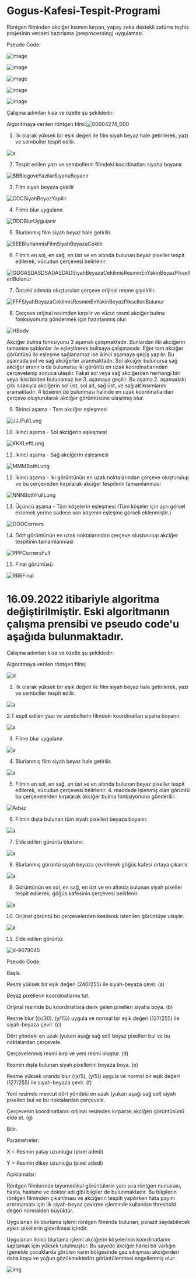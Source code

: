 # Gogus-Kafesi-Tespit-Programi

Röntgen filminden akciğer kısmını kırpan, yapay zeka destekli zatürre teşhis projesinin veriseti hazırlama (preprocessing) uygulaması.

Pseudo Code:

![image](https://user-images.githubusercontent.com/58745898/190654275-56dc738d-96d7-4875-9073-84e577c7e297.png)

![image](https://user-images.githubusercontent.com/58745898/190654330-da304e38-95ca-4d18-9456-510f9a4cd33a.png)

![image](https://user-images.githubusercontent.com/58745898/190654374-1dfa31a8-9063-4f2d-ae7e-483d3ed2fb01.png)

![image](https://user-images.githubusercontent.com/58745898/190654407-ba1280dd-caec-49ef-a2f7-81fad145d0ab.png)

![image](https://user-images.githubusercontent.com/58745898/190654979-32ca0e15-4f11-421a-a593-a52a69dd19d3.png)



Çalışma adımları kısa ve özetle şu şekildedir:

Algoritmaya verilen röntgen filmi:![00004274_000](https://user-images.githubusercontent.com/58745898/190640588-9fbb80d3-eb1d-404d-9f92-66cf7db25183.png)

1. İlk olarak yüksek bir eşik değeri ile film siyah beyaz hale getirilerek, yazı ve semboller tespit edilir.

![a](https://user-images.githubusercontent.com/58745898/190641086-9acfc9f4-6987-41a7-92c3-b996c5fadb74.jpg)

2. Tespit edilen yazı ve sembollerin filmdeki koordinatları siyaha boyanır.

![BBBlogoveYazilarSiyahaBoyanir](https://user-images.githubusercontent.com/58745898/190644036-cac08058-fcf7-47c3-a5f4-c1ea242c4803.jpg)

3. Film siyah beyaza çekilir

![CCCSiyahBeyazYapilir](https://user-images.githubusercontent.com/58745898/190644129-2c250ecb-255a-4211-b353-06e47661ec0a.jpg)

4. Filme blur uygulanır.

![DDDBlurUygulanir](https://user-images.githubusercontent.com/58745898/190644183-148bcad7-ac4e-4992-98ab-84c2fd2d794d.jpg)

5. Blurlanmış film siyah beyaz hale getirilir.

![EEEBlurlanmisFilmSiyahBeyazaCekilir](https://user-images.githubusercontent.com/58745898/190644402-7a1140f3-8e3a-4dcd-af73-a5c9356915f6.jpg)

6. Filmin en sol, en sağ, en üst ve en altında bulunan beyaz pixeller tespit edilerek, vücudun çerçevesi belirlenir.

![GGGASDASDSADASDADSiyahBeyazaCekilmisResminEnYakinBeyazPikselleriBulunur](https://user-images.githubusercontent.com/58745898/190644517-d84e29b3-bca2-451f-b7d0-607dafb245b5.jpg)

7. Önceki adımda oluşturulan çerçeve orijinal resme giydirilir.

![FFFSiyahBeyazaCekilmisResminEnYakinBeyazPikselleriBulunur](https://user-images.githubusercontent.com/58745898/190644647-93b557d6-f10b-4594-934d-96bd12835ad2.jpg)

8. Çerçeve orijinal resimden kırpılır ve vücut resmi akciğer bulma fonksiyonuna göndermek için hazırlanmış olur.

![HBody](https://user-images.githubusercontent.com/58745898/190645001-51eebf3c-822e-43a0-b3b6-bf192556750a.jpg)

Akciğer bulma fonksiyonu 3 aşamalı çalışmaktadır. Bunlardan ilki akciğerin tamamını şablonlar ile eşleştirerek bulmaya çalışmasıdır. Eğer tam akciğer görüntüsü ile eşleşme sağlanamaz ise ikinci aşamaya geçiş yapılır. Bu aşamada sol ve sağ akciğerler aranmaktadır. Sol akciğer bulunursa sağ akciğer aranır o da bulunursa iki görüntü en uzak koordinatlarından çerçevelenip sonuca ulaşılır. Fakat sol veya sağ akciğerden herhangi biri veya ikisi birden bulunamaz ise 3. aşamaya geçilir. Bu aşama 2. aşamadaki gibi sırasıyla akciğerin sol üst, sol alt, sağ üst, ve sağ alt kısımlarını aramaktadır. 4 köşenin de bulunması halinde en uzak koordinatlardan çerçeve oluşturularak akciğer görüntüsüne ulaşılmış olur.

9. Birinci aşama - Tam akciğer eşleşmesi

![JJJFullLung](https://user-images.githubusercontent.com/58745898/190649793-9c37dd5e-13e7-44c5-b347-97f1bcbbbc0d.jpg)

10. İkinci aşama - Sol akciğerin eşleşmesi

![KKKLeftLung](https://user-images.githubusercontent.com/58745898/190649907-a12a8cc6-47d3-4452-8cd3-26591fbf4586.jpg)

11. İkinci aşama - Sağ akciğerin eşleşmesi

![MMMBothLung](https://user-images.githubusercontent.com/58745898/190650019-cfc8e916-d27f-46d0-9f7e-1d25dd2b166a.jpg)

12. İkinci aşama - İki görüntünün en uzak noktalarından çerçeve oluşturulup ve bu çerçeveden kırpılarak akciğer tespitinin tamamlanması

![NNNBothFullLung](https://user-images.githubusercontent.com/58745898/190650202-61e6c1ad-a864-409e-8ea8-84eb059cdfb1.jpg)

13. Üçüncü aşama - Tüm köşelerin eşleşmesi (Tüm köşeler için ayrı görsel eklemek yerine sadece son köşenin eşleşme görseli eklenmiştir.)

![OOOCorners](https://user-images.githubusercontent.com/58745898/190650525-442aa1d9-0d83-4dc5-90a0-dde1a4e5b0b7.jpg)

14. Dört görüntünün en uzak noktalarından çerçeve oluşturulup akciğer tespitinin tamamlanması

![PPPCornersFull](https://user-images.githubusercontent.com/58745898/190650851-dfbf32bd-f908-4155-adc4-6df28b37b2fa.jpg)

15. Final görüntüsü

![RRRFinal](https://user-images.githubusercontent.com/58745898/190650917-dad02800-032f-412d-abeb-a2c87e09747d.png)

# 16.09.2022 itibariyle algoritma değiştirilmiştir. Eski algoritmanın çalışma prensibi ve pseudo code'u aşağıda bulunmaktadır.
Çalışma adımları kısa ve özetle şu şekildedir:

Algoritmaya verilen röntgen filmi:

![d](https://user-images.githubusercontent.com/58745898/158307662-107506fb-edaa-4460-bc8d-b9fd581bce2e.jpg)

1. İlk olarak yüksek bir eşik değeri ile film siyah beyaz hale getirilerek, yazı ve semboller tespit edilir.

![a](https://user-images.githubusercontent.com/58745898/158308128-d75a6b0e-536c-48ed-8690-fb02222c4288.jpg)

2.T espit edilen yazı ve sembollerin filmdeki koordinatları siyaha boyanır.

![a](https://user-images.githubusercontent.com/58745898/158308404-fbe4cac4-c006-4db4-af32-628e9971674e.jpg)

3. Filme blur uygulanır.

![a](https://user-images.githubusercontent.com/58745898/158308657-f52d49fd-6e06-45f0-a16f-e539cd3440af.jpg)

4. Blurlanmış film siyah beyaz hale getirilir.

![a](https://user-images.githubusercontent.com/58745898/158308790-7b0e7d41-12b5-478f-aeca-6fb68fba7d00.jpg)

5. Filmin en sol, en sağ, en üst ve en altında bulunan beyaz pixeller tespit edilerek, vücudun çerçevesi belirlenir. 4. maddede işlenmiş olan görüntü bu çerçevelerden kırpılarak akciğer bulma fonksiyonuna gönderilir.

![Adsız](https://user-images.githubusercontent.com/58745898/158309814-01622bc7-a118-4b30-83a1-a8c72a78d91b.png)

6. Filmin dışta bulunan tüm siyah pixelleri beyaza boyanır.

![a](https://user-images.githubusercontent.com/58745898/158310148-6b933059-2b21-450f-8af2-fcaba122d0da.jpg)

7. Elde edilen görüntü blurlanır.

![a](https://user-images.githubusercontent.com/58745898/158310363-6233b803-7aee-4451-95af-0bf714084bb9.jpg)

8. Blurlanmış görüntü siyah beyaza çevirilerek göğüs kafesi ortaya çıkarılır.

![a](https://user-images.githubusercontent.com/58745898/158310655-a8acfd73-15fc-4f3d-a1f7-13bf40d1c119.jpg)

9. Görüntünün en sol, en sağ, en üst ve en altında bulunan siyah pixeller tespit edilerek, göğüs kafesinin çerçevesi belirlenir.

![a](https://user-images.githubusercontent.com/58745898/158311151-279416cb-d603-4041-bdcb-192be0719e2f.jpg)

10. Orijinal görüntü bu çerçevelerden kesilerek istenilen görüntüye ulaşılır.

![a](https://user-images.githubusercontent.com/58745898/158311599-b0303496-4b32-46e7-ac5a-103e81cd8721.jpg)

11. Elde edilen görüntü:

![d-9079045](https://user-images.githubusercontent.com/58745898/158310672-3c56a853-088f-4295-a238-c712b75ca318.jpg)

Pseudo Code:

Başla.

Resmi yüksek bir eşik değeri (240/255) ile siyah-beyaza çevir. (a)

Beyaz pixellerin koordinatlarını tut.

Orijinal resimde bu koordinatlara denk gelen pixelleri siyaha boya. (b)

Resme blur ((x/30), (y/15)) uygula ve normal bir eşik değeri (127/255) ile siyah-beyaza çevir. (c)

Dört yöndeki en uzak (yukarı aşağı sağ sol) beyaz pixelleri bul ve bu noktalardan çerçevele.

Çerçevelenmiş resmi kırp ve yeni resmi oluştur. (d)

Resmin dışta bulunan siyah pixellerini beyaza boya. (e)

Resme yüksek oranda blur ((x/5), (y/5)) uygula ve normal bir eşik değeri (127/255) ile siyah-beyaza çevir. (f)

Yeni resimde mevcut dört yöndeki en uzak (yukarı aşağı sağ sol) siyah pixelleri bul ve bu noktalardan çerçevele. 

Çerçevenin koordinatlarını orijinal resimden kırparak akciğeri görüntüsünü elde et. (g)

Bitir.


Parametreler:

X = Resmin yatay uzunluğu (pixel adedi)

Y = Resmin dikey uzunluğu (pixel adedi)


Açıklamalar:

Röntgen filmlerinde biyomedikal görüntülerin yanı sıra röntgen numarası, hasta, hastane ve doktor adı gibi bilgiler de bulunmaktadır. Bu bilgilerin röntgen filminden çıkarılması ve akciğerin tespiti yapılırken hata payını artırmaması için ilk siyah-beyaz çevirme işleminde kullanılan threshold değeri normalden büyüktür. 

Uygulanan ilk blurlama işlemi röntgen filminde bulunan, parazit sayılabilecek aykırı pixellerin giderilmesi içindir.

Uygulanan ikinci blurlama işlemi akciğerin köşelerinin koordinatlarını saptamak için yüksek tutulmuştur. Bu sayede akciğer harici bir varlığın (genelde çocuklarda görülen karın bölgesinde gaz sıkışması akciğerden daha koyu ve yoğun gözükmektedir) görüntülenmesi engellenmiş olur.

![img](https://user-images.githubusercontent.com/58745898/183700555-40b4a4c8-7634-4e61-b859-77cf65a5073a.jpg)
